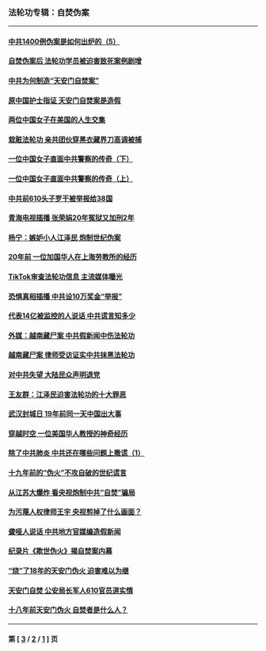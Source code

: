 ### 法轮功专辑：自焚伪案
---
#### [中共1400例伪案是如何出炉的（5）](../../pages/nf5562/n13226831.md?06120430) 
#### [自焚伪案后 法轮功学员被迫害致死案例剧增](../../pages/nf5562/n13190600.md?06120430) 
#### [中共为何制造“天安门自焚案”](../../pages/nf5562/n13183270.md?06120430) 
#### [原中国护士指证 天安门自焚案是造假](../../pages/nf5562/n13172289.md?06120430) 
#### [两位中国女子在美国的人生交集](../../pages/nf5562/n13156138.md?06120430) 
#### [栽赃法轮功 亲共团伙穿黑衣藏界刀高调被捕](../../pages/nf5562/n13073780.md?06120430) 
#### [一位中国女子直面中共警察的传奇（下）](../../pages/nf5562/n12989706.md?06120430) 
#### [一位中国女子直面中共警察的传奇（上）](../../pages/nf5562/n12985072.md?06120430) 
#### [中共前610头子罗干被举报给38国](../../pages/nf5562/n12975419.md?06120430) 
#### [青海电视插播 张荣娟20年冤狱又加刑2年](../../pages/nf5562/n12738166.md?06120430) 
#### [杨宁：嫉妒小人江泽民 炮制世纪伪案](../../pages/nf5562/n12724108.md?06120430) 
#### [20年前 一位加国华人在上海劳教所的经历](../../pages/nf5562/n12707932.md?06120430) 
#### [TikTok审查法轮功信息 主流媒体曝光](../../pages/nf5562/n12362336.md?06120430) 
#### [恐惧真相插播 中共设10万奖金“举报”](../../pages/nf5562/n12306396.md?06120430) 
#### [代表14亿被监控的人说话 中共谎言知多少](../../pages/nf5562/n12297484.md?06120430) 
#### [外媒：越南藏尸案 中共假新闻中伤法轮功](../../pages/nf5562/n12264411.md?06120430) 
#### [越南藏尸案 律师受访证实中共抹黑法轮功](../../pages/nf5562/n12261878.md?06120430) 
#### [对中共失望 大陆民众声明退党](../../pages/nf5562/n12187315.md?06120430) 
#### [王友群：江泽民迫害法轮功的十大罪恶](../../pages/nf5562/n12169074.md?06120430) 
#### [武汉封城日 19年前同一天中国出大事](../../pages/nf5562/n12150901.md?06120430) 
#### [穿越时空  一位美国华人教授的神奇经历](../../pages/nf5562/n12097460.md?06120430) 
#### [除了中共肺炎 中共还在哪些问题上撒谎（1）](../../pages/nf5562/n11955770.md?06120430) 
#### [十九年前的“伪火”不攻自破的世纪谎言](../../pages/nf5562/n11813238.md?06120430) 
#### [从江苏大爆炸 看央视炮制中共“自焚”骗局](../../pages/nf5562/n11140275.md?06120430) 
#### [为污蔑人权律师王宇 央视剪掉了什么画面？](../../pages/nf5562/n11130142.md?06120430) 
#### [聋哑人说话 中共地方官媒编造假新闻](../../pages/nf5562/n11006067.md?06120430) 
#### [纪录片《欺世伪火》揭自焚案内幕](../../pages/nf5562/n11002664.md?06120430) 
#### [“烧”了18年的天安门伪火 迫害难以为继](../../pages/nf5562/n10996660.md?06120430) 
#### [天安门自焚 公安局长军人610官员道实情](../../pages/nf5562/n10997098.md?06120430) 
#### [十八年前天安门伪火 自焚者是什么人？](../../pages/nf5562/n10996556.md?06120430) 

---
#### 第 [ [3](./3.md?06120430) / [2](./2.md?06120430) / [1](./1.md?06120430) ] 页
